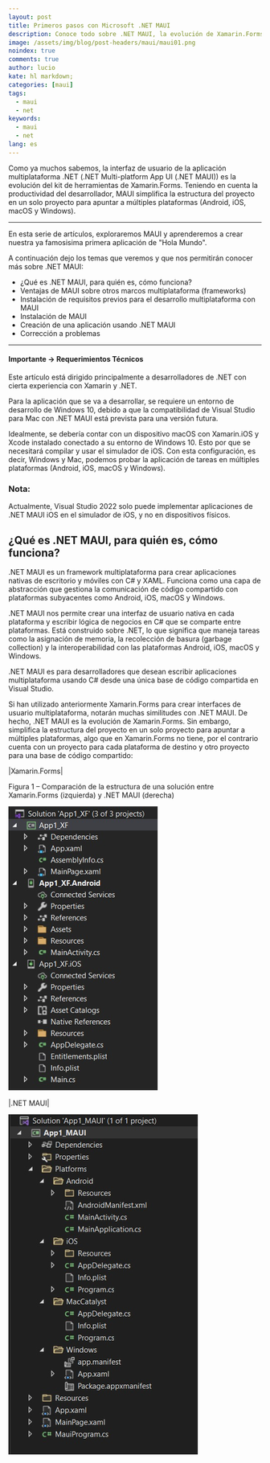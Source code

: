 ```yaml
---
layout: post
title: Primeros pasos con Microsoft .NET MAUI
description: Conoce todo sobre .NET MAUI, la evolución de Xamarin.Forms. - Primer articulo -
image: /assets/img/blog/post-headers/maui/maui01.png
noindex: true
comments: true
author: lucio
kate: hl markdown;
categories: [maui]
tags:
  - maui
  - net
keywords:
  - maui
  - net
lang: es
---
```


Como ya muchos sabemos, la interfaz de usuario de la aplicación multiplataforma .NET (.NET Multi-platform App UI (.NET MAUI)) es la evolución del kit de herramientas de Xamarin.Forms. Teniendo en cuenta la productividad del desarrollador, MAUI simplifica la estructura del proyecto en un solo proyecto para apuntar a múltiples plataformas (Android, iOS, macOS y Windows).

-------------------------------------------------------------------------------

En esta serie de artículos, exploraremos MAUI y aprenderemos a crear nuestra ya famosisima primera aplicación de "Hola Mundo".

A continuación dejo los temas que veremos y que nos permitirán conocer más sobre .NET MAUI:

- ¿Qué es .NET MAUI, para quién es, cómo funciona?
- Ventajas de MAUI sobre otros marcos multiplataforma (frameworks)
- Instalación de requisitos previos para el desarrollo multiplataforma con MAUI
- Instalación de MAUI
- Creación de una aplicación usando .NET MAUI 
- Corrección a problemas

---------------------------------------------------------

#### Importante -> Requerimientos Técnicos

Este artículo está dirigido principalmente a desarrolladores de .NET con cierta experiencia con Xamarin y .NET.

Para la aplicación que se va a desarrollar, se requiere un entorno de desarrollo de Windows 10, debido a que la compatibilidad de Visual Studio para Mac con .NET MAUI está prevista para una versión futura.

Idealmente, se debería contar con un dispositivo macOS con Xamarin.iOS y Xcode instalado conectado a su entorno de Windows 10. Esto por que se necesitará compilar y usar el simulador de iOS. Con esta configuración, es decir, Windows y Mac, podemos probar la aplicación de tareas en múltiples plataformas (Android, iOS, macOS y Windows).

### Nota: 

Actualmente, Visual Studio 2022 solo puede implementar aplicaciones de .NET MAUI iOS en el simulador de iOS, y no en dispositivos físicos.

## ¿Qué es .NET MAUI, para quién es, cómo funciona?
.NET MAUI es un framework multiplataforma para crear aplicaciones nativas de escritorio y móviles con C# y XAML. Funciona como una capa de abstracción que gestiona la comunicación de código compartido con plataformas subyacentes como Android, iOS, macOS y Windows.

.NET MAUI nos permite crear una interfaz de usuario nativa en cada plataforma y escribir lógica de negocios en C# que se comparte entre plataformas. Está construido sobre .NET, lo que significa que maneja tareas como la asignación de memoria, la recolección de basura (garbage collection) y la interoperabilidad con las plataformas Android, iOS, macOS y Windows.

.NET MAUI es para desarrolladores que desean escribir aplicaciones multiplataforma usando C# desde una única base de código compartida en Visual Studio.

Si han utilizado anteriormente Xamarin.Forms para crear interfaces de usuario multiplataforma, notarán muchas similitudes con .NET MAUI. De hecho, .NET MAUI es la evolución de Xamarin.Forms. Sin embargo, simplifica la estructura del proyecto en un solo proyecto para apuntar a múltiples plataformas, algo que en Xamarin.Forms no tiene, por el contrario cuenta con un proyecto para cada plataforma de destino y otro proyecto para una base de código compartido:

|Xamarin.Forms|

Figura 1 – Comparación de la estructura de una solución entre Xamarin.Forms (izquierda) y .NET MAUI (derecha)

![image](/assets/img/blog/tutorials/maui-primeros-pasos/App_Xamarin.jpeg)

|.NET MAUI|

![image](/assets/img/blog/tutorials/maui-primeros-pasos/App_MAUI.jpeg)

